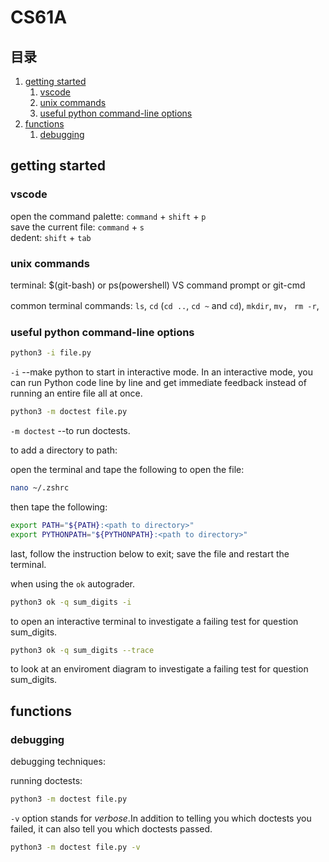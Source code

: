 # CS61A
## 目录
1. [getting started](https://github.com/connie-yin/Online-Courses-Notes/blob/main/CS61A/notes.md#getting-started)   
   1. [vscode](https://github.com/connie-yin/Online-Courses-Notes/blob/main/CS61A/notes.md#vscode)   
   2. [unix commands](https://github.com/connie-yin/Online-Courses-Notes/blob/main/CS61A/notes.md#unix-commands)
   3. [useful python command-line options](https://github.com/connie-yin/Online-Courses-Notes/blob/main/CS61A/notes.md#useful-python-command-line-options)
2. [functions](https://github.com/connie-yin/Online-Courses-Notes/blob/main/CS61A/notes.md#functions)   
   1. [debugging](https://github.com/connie-yin/Online-Courses-Notes/blob/main/CS61A/notes.md#debugging)
## getting started
### vscode
open the command palette: `command` + `shift` + `p`   
save the current file: `command` + `s`   
dedent: `shift` + `tab`   
 
### unix commands
terminal: $(git-bash) or ps(powershell) VS command prompt or git-cmd

common terminal commands: `ls`, `cd` (`cd ..`, `cd ~` and `cd`), `mkdir`, `mv`， `rm -r`, 


### useful python command-line options
```zsh
python3 -i file.py
```
`-i` --make python to start in interactive mode. In an interactive mode, you can run Python code line by line and get immediate feedback instead of running an entire file all at once.

```zsh
python3 -m doctest file.py
```
`-m doctest` --to run doctests.

to add a directory to path:

open the terminal and tape the following to open the file:
```zsh
nano ~/.zshrc
```
then tape the following: 
```zsh
export PATH="${PATH}:<path to directory>"
export PYTHONPATH="${PYTHONPATH}:<path to directory>"
```
last, follow the instruction below to exit; save the file and restart the terminal.

when using the `ok` autograder.
```zsh
python3 ok -q sum_digits -i
```
to open an interactive terminal to investigate a failing test for question sum_digits.

```zsh
python3 ok -q sum_digits --trace
```
to look at an enviroment diagram to investigate a failing test for question sum_digits.


## functions

### debugging
debugging techniques:

running doctests:

```zsh
python3 -m doctest file.py
```
`-v` option stands for *verbose*.In addition to telling you which doctests you failed, it can also tell you which doctests passed.
```zsh
python3 -m doctest file.py -v
```



